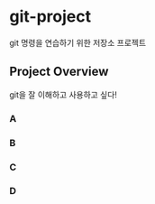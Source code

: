 # git-project

git 명령을 연습하기 위한 저장소 프로젝트

## Project Overview

git을 잘 이해하고 사용하고 싶다!

### A

### B

### C

### D
